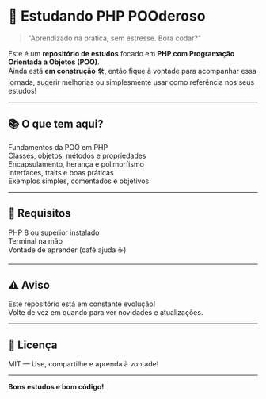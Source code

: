 # 🚀 Estudando PHP POOderoso

> "Aprendizado na prática, sem estresse. Bora codar?"

Este é um **repositório de estudos** focado em **PHP com Programação Orientada a Objetos (POO)**.  
Ainda está **em construção** 🛠️, então fique à vontade para acompanhar essa jornada, sugerir melhorias ou simplesmente usar como referência nos seus estudos!

---

## 📚 O que tem aqui?

Fundamentos da POO em PHP  
Classes, objetos, métodos e propriedades  
Encapsulamento, herança e polimorfismo  
Interfaces, traits e boas práticas  
Exemplos simples, comentados e objetivos  

---

## 📌 Requisitos

PHP 8 ou superior instalado  
Terminal na mão  
Vontade de aprender (café ajuda ☕)  

---

## ⚠️ Aviso

Este repositório está em constante evolução!  
Volte de vez em quando para ver novidades e atualizações.

---

## 🧠 Licença

MIT — Use, compartilhe e aprenda à vontade!

---

**Bons estudos e bom código!**
